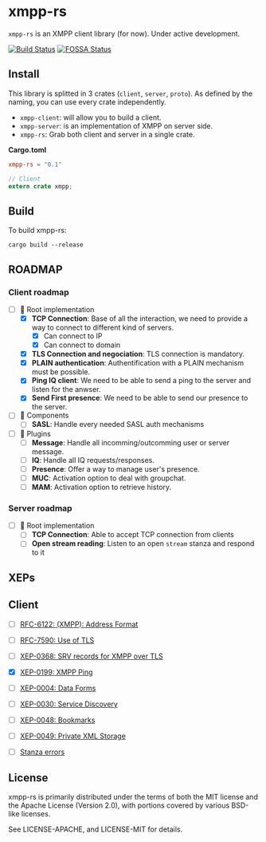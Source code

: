 # xmpp-rs

`xmpp-rs` is an XMPP client library (for now). Under active development.

[![Build Status](https://travis-ci.org/Freyskeyd/xmpp-rs.svg?branch=master)](https://travis-ci.org/Freyskeyd/xmpp-rs)
[![FOSSA Status](https://app.fossa.io/api/projects/git%2Bhttps%3A%2F%2Fgithub.com%2FFreyskeyd%2Fxmpp-rs.svg?type=shield)](https://app.fossa.io/projects/git%2Bhttps%3A%2F%2Fgithub.com%2FFreyskeyd%2Fxmpp-rs?ref=badge_shield)
## Install

This library is splitted in 3 crates (`client`, `server`, `proto`). As defined by the naming, you can use every crate
independently.

- `xmpp-client`: will allow you to build a client.
- `xmpp-server`: is an implementation of XMPP on server side.
- `xmpp-rs`: Grab both client and server in a single crate.

**Cargo.toml**

```toml
xmpp-rs = "0.1"
```

```rust
// Client
extern crate xmpp;

```
## Build

To build xmpp-rs:

`cargo build --release`

## ROADMAP

### Client roadmap

- [ ] :rocket: Root implementation
    - [x] **TCP Connection**: Base of all the interaction, we need to provide a way to connect to different kind of
      servers.
        - [x] Can connect to IP
        - [x] Can connect to domain
    - [x] **TLS Connection and negociation**: TLS connection is mandatory.
    - [x] **PLAIN authentication**: Authentification with a PLAIN mechanism must be possible.
    - [x] **Ping IQ client**: We need to be able to send a ping to the server and listen for the anwser.
    - [x] **Send First presence**: We need to be able to send our presence to the server.
- [ ] :satellite: Components
    - [ ] **SASL**: Handle every needed SASL auth mechanisms
- [ ] :electric_plug: Plugins
    - [ ] **Message**: Handle all incomming/outcomming user or server message.
    - [ ] **IQ**: Handle all IQ requests/responses.
    - [ ] **Presence**: Offer a way to manage user's presence.
    - [ ] **MUC**: Activation option to deal with groupchat.
    - [ ] **MAM**: Activation option to retrieve history.

### Server roadmap

- [ ] :rocket: Root implementation
    - [ ] **TCP Connection**: Able to accept TCP connection from clients
    - [ ] **Open stream reading**: Listen to an open `stream` stanza and respond to it

## XEPs

## Client

- [ ] [RFC-6122: (XMPP): Address Format](https://tools.ietf.org/html/rfc6122)
- [ ] [RFC-7590: Use of TLS](https://tools.ietf.org/html/rfc7590)
- [ ] [XEP-0368: SRV records for XMPP over TLS](https://xmpp.org/extensions/xep-0368.html)
- [x] [XEP-0199: XMPP Ping](https://xmpp.org/extensions/xep-0199.html)
- [ ] [XEP-0004: Data Forms](https://xmpp.org/extensions/xep-0004.html)
- [ ] [XEP-0030: Service Discovery](https://xmpp.org/extensions/xep-0030.html)
- [ ] [XEP-0048: Bookmarks](https://xmpp.org/extensions/xep-0048.html)
- [ ] [XEP-0049: Private XML Storage](https://xmpp.org/extensions/xep-0049.html)

- [ ] [Stanza errors](https://tools.ietf.org/html/rfc6120#section-8.3)

## License

xmpp-rs is primarily distributed under the terms of both the MIT license
and the Apache License (Version 2.0), with portions covered by various
BSD-like licenses.

See LICENSE-APACHE, and LICENSE-MIT for details.
